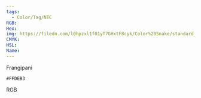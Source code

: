 ```yaml
---
tags:
  - Color/Tag/NTC
RGB:
Hex:
img: https://filedn.com/l0hpzxl1f01yT7GHxtF8cyk/Color%20Snake/standard_csv_to_svg/%23/FFDEB3.svg
CMYK:
HSL:
Name:
---
```

Frangipani
```palette
#FFDEB3
```
RGB
